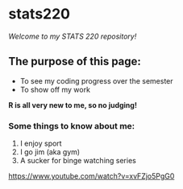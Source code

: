 # stats220

*Welcome to my STATS 220 repository!*

## The purpose of this page:
* To see my coding progress over the semester
* To show off my work

**R is all very new to me, so no judging!**

### Some things to know about me:
1. I enjoy sport
2. I go jim (aka gym)
3. A sucker for binge watching series

https://www.youtube.com/watch?v=xvFZjo5PgG0
